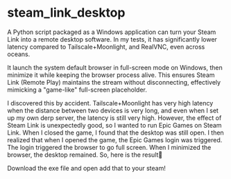 # steam_link_desktop

A Python script packaged as a Windows application can turn your Steam Link into a remote desktop software. In my tests, it has significantly lower latency compared to Tailscale+Moonlight, and RealVNC, even across oceans.

It launch the system default browser in full-screen mode on Windows, then minimize it while keeping the browser process alive. This ensures Steam Link (Remote Play) maintains the stream without disconnecting, effectively mimicking a "game-like" full-screen placeholder.

I discovered this by accident. Tailscale+Moonlight has very high latency when the distance between two devices is very long, and even when I set up my own derp server, the latency is still very high. However, the effect of Steam Link is unexpectedly good, so I wanted to run Epic Games on Steam Link. When I closed the game, I found that the desktop was still open. I then realized that when I opened the game, the Epic Games login was triggered. The login triggered the browser to go full screen. When I minimized the browser, the desktop remained. So, here is the result🤣

Download the exe file and open add that to your steam!
